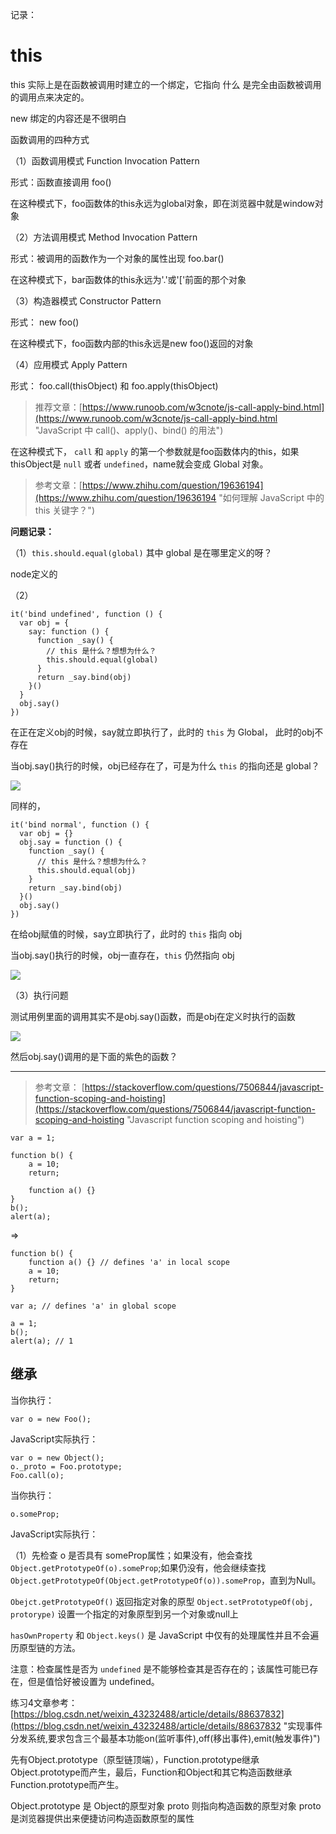 记录：

# this

this 实际上是在函数被调用时建立的一个绑定，它指向 什么 是完全由函数被调用的调用点来决定的。

new 绑定的内容还是不很明白

函数调用的四种方式

（1）函数调用模式 Function Invocation Pattern 

形式：函数直接调用 foo()

在这种模式下，foo函数体的this永远为global对象，即在浏览器中就是window对象

（2）方法调用模式 Method Invocation Pattern

形式：被调用的函数作为一个对象的属性出现 foo.bar()

在这种模式下，bar函数体的this永远为'.'或'['前面的那个对象

（3）构造器模式 Constructor Pattern

形式： new foo()

在这种模式下，foo函数内部的this永远是new foo()返回的对象

（4）应用模式 Apply Pattern

形式： foo.call(thisObject) 和 foo.apply(thisObject)

> 推荐文章：[https://www.runoob.com/w3cnote/js-call-apply-bind.html](https://www.runoob.com/w3cnote/js-call-apply-bind.html "JavaScript 中 call()、apply()、bind() 的用法")

在这种模式下， `call` 和 `apply` 的第一个参数就是foo函数体内的this，如果thisObject是 `null` 或者 `undefined`，name就会变成 Global 对象。

> 参考文章：[https://www.zhihu.com/question/19636194](https://www.zhihu.com/question/19636194 "如何理解 JavaScript 中的 this 关键字？")

**问题记录：**

（1）`this.should.equal(global)` 其中 global 是在哪里定义的呀？

node定义的

（2）

	it('bind undefined', function () {
      var obj = {
        say: function () {
          function _say() {
            // this 是什么？想想为什么？
            this.should.equal(global)
          }
          return _say.bind(obj)
        }()
      }
      obj.say()
    })

在正在定义obj的时候，say就立即执行了，此时的 `this` 为 Global， 此时的obj不存在

当obj.say()执行的时候，obj已经存在了，可是为什么 `this` 的指向还是 global？

![](https://s2.ax1x.com/2019/07/31/etgRN6.png)

同样的，

	it('bind normal', function () {
      var obj = {}
      obj.say = function () {
        function _say() {
          // this 是什么？想想为什么？
          this.should.equal(obj)
        }
        return _say.bind(obj)
      }()
      obj.say()
    })

在给obj赋值的时候，say立即执行了，此时的 `this` 指向 obj

当obj.say()执行的时候，obj一直存在，`this`	仍然指向 obj

![](https://b2.bmp.ovh/imgs/2019/07/4f1077a9502db730.png)


（3）执行问题

测试用例里面的调用其实不是obj.say()函数，而是obj在定义时执行的函数

![](https://s2.ax1x.com/2019/07/31/ethYFI.png)

然后obj.say()调用的是下面的紫色的函数？

---


> 参考文章： [https://stackoverflow.com/questions/7506844/javascript-function-scoping-and-hoisting](https://stackoverflow.com/questions/7506844/javascript-function-scoping-and-hoisting "Javascript function scoping and hoisting")

	var a = 1;

	function b() {
	    a = 10;
	    return;
	
	    function a() {}
	}
	b();
	alert(a);

=>

	function b() {
		function a() {} // defines 'a' in local scope
	    a = 10;
	    return;
	}

	var a; // defines 'a' in global scope

	a = 1; 
	b();
	alert(a); // 1


## 继承

当你执行：

	var o = new Foo();

JavaScript实际执行：

	var o = new Object();
	o._proto = Foo.prototype;
	Foo.call(o);

当你执行：

	o.someProp;

JavaScript实际执行：

（1）先检查 o 是否具有 someProp属性；如果没有，他会查找 `Object.getPrototypeOf(o).someProp`;如果仍没有，他会继续查找 `Object.getPrototypeOf(Object.getPrototypeOf(o)).someProp`，直到为Null。


`Obejct.getPrototypeOf()` 返回指定对象的原型
`Object.setPrototypeOf(obj, protorype)` 设置一个指定的对象原型到另一个对象或null上

`hasOwnProperty` 和 `Object.keys()` 是 JavaScript 中仅有的处理属性并且不会遍历原型链的方法。

注意：检查属性是否为 `undefined` 是不能够检查其是否存在的；该属性可能已存在，但是值恰好被设置为 undefined。

练习4文章参考：[https://blog.csdn.net/weixin_43232488/article/details/88637832](https://blog.csdn.net/weixin_43232488/article/details/88637832 "实现事件分发系统,要求包含三个最基本功能on(监听事件),off(移出事件),emit(触发事件)")


先有Object.prototype（原型链顶端），Function.prototype继承Object.prototype而产生，最后，Function和Object和其它构造函数继承Function.prototype而产生。

Object.prototype 是 Object的原型对象
proto 则指向构造函数的原型对象
proto 是浏览器提供出来便捷访问构造函数原型的属性
